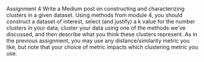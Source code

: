 Assignment 4
  Write a Medium post on constructing and characterizing clusters in a given dataset. Using methods from module 4, you should construct a dataset of interest, select (and justify) a k value for the number clusters in your data, cluster your data using one of the methods we've discussed, and then describe what you think these clusters represent. As in the previous assignment, you may use any distance/similarity metric you like, but note that your choice of metric impacts which clustering metric you use.

